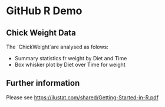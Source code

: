 # GitHub R Demo

## Chick Weight Data

The ´ChickWeight´are analysed as folows:

+ Summary statistics fr weight by Diet and Time
+ Box whisker plot by Diet over Time for weight

## Further information

Please see https://ilustat.com/shared/Getting-Started-in-R.pdf
